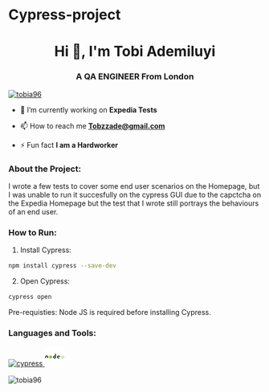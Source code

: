# Cypress-project
<h1 align="center">Hi 👋, I'm Tobi Ademiluyi</h1>
<h3 align="center">A QA ENGINEER From London</h3>

<p align="left"> <a href="https://github.com/ryo-ma/github-profile-trophy"><img src="https://github-profile-trophy.vercel.app/?username=tobia96" alt="tobia96" /></a> </p>

- 🔭 I’m currently working on **Expedia Tests**

- 📫 How to reach me **Tobzzade@gmail.com**

- ⚡ Fun fact **I am a Hardworker**

<h3 align="left">About the Project:</h3> I wrote a few tests to cover some end user scenarios on the Homepage, but I was unable to run it succesfully on the cypress GUI due to the capctcha on the Expedia Homepage
but the test that I wrote still portrays the behaviours of an end user.

<h3 align="left">How to Run:</h3>

1. Install Cypress:
```sh
npm install cypress --save-dev
```

2. Open Cypress:
```sh
cypress open
```

Pre-requisties: Node JS is required before installing Cypress.


<h3 align="left">Languages and Tools:</h3>
<p align="left"> <a href="https://www.cypress.io" target="_blank"> <img src="https://raw.githubusercontent.com/simple-icons/simple-icons/6e46ec1fc23b60c8fd0d2f2ff46db82e16dbd75f/icons/cypress.svg" alt="cypress" width="40" height="40"/> </a> <a href="https://nodejs.org" target="_blank"> <img src="https://raw.githubusercontent.com/devicons/devicon/master/icons/nodejs/nodejs-original-wordmark.svg" alt="nodejs" width="40" height="40"/> </a> </p>

<p><img align="center" src="https://github-readme-stats.vercel.app/api/top-langs?username=tobia96&show_icons=true&locale=en&layout=compact" alt="tobia96" /></p>
